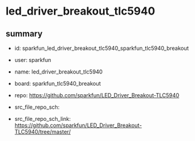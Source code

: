 # led_driver_breakout_tlc5940
 
## summary 
* id: sparkfun_led_driver_breakout_tlc5940_sparkfun_tlc5940_breakout
* user: sparkfun
* name: led_driver_breakout_tlc5940
* board: sparkfun_tlc5940_breakout
* repo: https://github.com/sparkfun/LED_Driver_Breakout-TLC5940



* src_file_repo_sch: 
* src_file_repo_sch_link: https://github.com/sparkfun/LED_Driver_Breakout-TLC5940/tree/master/





